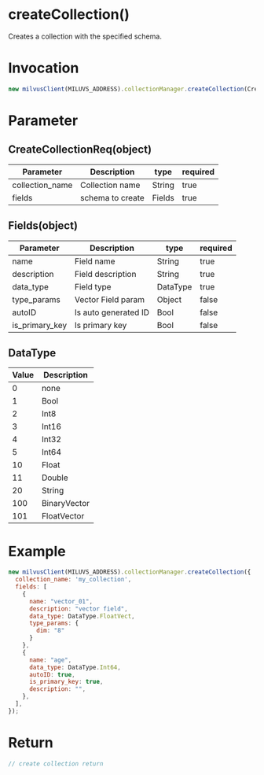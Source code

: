 # createCollection()
Creates a collection with the specified schema.

# Invocation
```javascript
new milvusClient(MILUVS_ADDRESS).collectionManager.createCollection(CreateCollectionReq);
```

# Parameter
## CreateCollectionReq(object)
| Parameter       | Description      | type   | required |
| --------------- | ---------------- | ------ | -------- |
| collection_name | Collection name  | String | true     |
| fields          | schema to create | Fields | true     |

## Fields(object)
| Parameter      | Description          | type     | required |
| -------------- | -------------------- | -------- | -------- |
| name           | Field name           | String   | true     |
| description    | Field description    | String   | true     |
| data_type      | Field type           | DataType | true     |
| type_params    | Vector Field param   | Object   | false    |
| autoID         | Is auto generated ID | Bool     | false    |
| is_primary_key | Is primary key       | Bool     | false    |

## DataType
| Value | Description  |
| ----- | ------------ |
| 0     | none         |
| 1     | Bool         |
| 2     | Int8         |
| 3     | Int16        |
| 4     | Int32        |
| 5     | Int64        |
| 10    | Float        |
| 11    | Double       |
| 20    | String       |
| 100   | BinaryVector |
| 101   | FloatVector  |

# Example
```javascript
new milvusClient(MILUVS_ADDRESS).collectionManager.createCollection({
  collection_name: 'my_collection',
  fields: [
    {
      name: "vector_01",
      description: "vector field",
      data_type: DataType.FloatVect,
      type_params: {
        dim: "8"
      }
    },
    {
      name: "age",
      data_type: DataType.Int64,
      autoID: true,
      is_primary_key: true,
      description: "",
    },
  ],
});
```

# Return
```javascript
// create collection return
```
